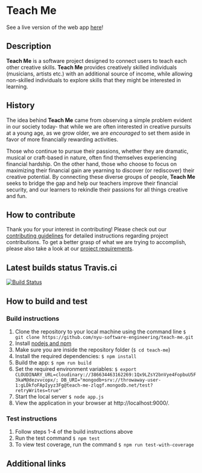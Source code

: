 # Teach Me
See a live version of the web app [here](https://teach-me-web-app.herokuapp.com/)!

## Description
**Teach Me** is a software project designed to connect users to teach each other creative skills. **Teach Me** provides creatively skilled individuals (musicians, artists etc.) with an additional source of income, while allowing non-skilled individuals to explore skills that they might be interested in learning.

## History
The idea behind **Teach Me** came from observing a simple problem evident in our society today- that while we are often interested in creative pursuits at a young age, as we grow older, we are *encouraged* to set them aside in favor of more financially rewarding activities.

Those who continue to pursue their passions, whether they are dramatic, musical or craft-based in nature, often find themselves experiencing financial hardship. On the other hand, those who choose to focus on maximizing their financial gain are yearning to discover (or rediscover) their creative potential. By connecting these diverse groups of people, **Teach Me** seeks to bridge the gap and help our teachers improve their financial security, and our learners to rekindle their passions for all things creative and fun.

## How to contribute
Thank you for your interest in contributing! Please check out our [contributing guidelines](https://github.com/nyu-software-engineering/teach-me/blob/master/CONTRIBUTING.md) for detailed instructions regarding project contributions. To get a better grasp of what we are trying to accomplish, please also take a look at our [project requirements](https://github.com/nyu-software-engineering/teach-me/blob/master/REQUIREMENTS.md).

## Latest builds status Travis.ci
[![Build Status](https://travis-ci.com/nyu-software-engineering/teach-me.svg?branch=master)](https://travis-ci.com/nyu-software-engineering/teach-me)

## How to build and test
### Build instructions
1. Clone the repository to your local machine using the command line `$ git clone https://github.com/nyu-software-engineering/teach-me.git`
2. Install [nodejs and npm](https://www.npmjs.com/get-npm)
3. Make sure you are inside the repository folder (`$ cd teach-me`)
4. Install the required dependencies: `$ npm install`
5. Build the app: `$ npm run build`
6. Set the required environment variables:
`$ export CLOUDINARY_URL=cloudinary://386634463162269:1Qx9LZsY2bnVye4FopbuU5F3kaM@dezvvcopx/; DB_URI="mongodb+srv://throwaway-user-1:gLDkfoFApIyyz3Fg@teach-me-zlqgf.mongodb.net/test?retryWrites=true"`
7. Start the local server `$ node app.js`
8. View the application in your browser at http://localhost:9000/.

### Test instructions
1. Follow steps 1-4 of the build instructions above
2. Run the test command `$ npm test`
3. To view test coverage, run the command `$ npm run test-with-coverage`

## Additional links
